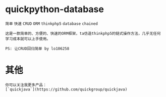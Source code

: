 # quickpython-database
`简单` `快速` `CRUD` `ORM` `thinkphp5` `database` `chained`


```
这是一款简单的、方便的、快速的ORM框架，ta仿造thinkphp5的链式操作方法，几乎无任何学习成本就可以上手使用。

PS: 让CRUD回归简单 by lo106258
```

# 其他
```
你可以关注我更多产品：
[`quickjava`](https://github.com/quickgroup/quickjava)
```
